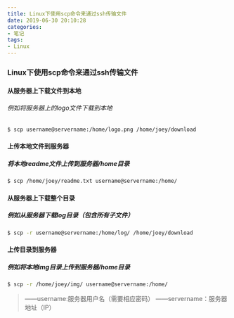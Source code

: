 ```yaml
---
title: Linux下使用scp命令来通过ssh传输文件
date: 2019-06-30 20:10:28
categories:
- 笔记
tags:
- Linux
---
```

### Linux下使用scp命令来通过ssh传输文件



####  从服务器上下载文件到本地

###### 例如将服务器上的logo文件下载到本地

```bash
$ scp username@servername:/home/logo.png /home/joey/download
```



#### 上传本地文件到服务器

##### 将本地readme文件上传到服务器/home目录

```bash
$ scp /home/joey/readme.txt username@servername:/home/
```



#### 从服务器上下载整个目录

##### 例如从服务器下载log目录（包含所有子文件）

```bash
$ scp -r username@servername:/home/log/ /home/joey/download
```



#### 上传目录到服务器

##### 例如将本地img目录上传到服务器/home目录

```bash
$ scp -r /home/joey/img/ username@servername:/home/
```



>——username:服务器用户名（需要相应密码）
>——servername：服务器地址（IP）
